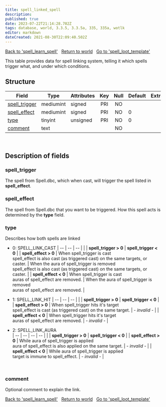 ```yaml
---
title: spell_linked_spell
description: 
published: true
date: 2023-07-22T21:14:28.702Z
tags: database, world, 3.3.5, 3.3.5a, 335, 335a, wotlk
editor: markdown
dateCreated: 2021-08-30T22:09:40.502Z
---
```


<a href="https://trinitycore.info/en/database/335/world/spell_learn_spell" class="mt-5 v-btn v-btn--depressed v-btn--flat v-btn--outlined theme--light v-size--default darkblue--text text--lighten-3"><span class="v-btn__content"><i aria-hidden="true" class="v-icon notranslate v-icon--left mdi mdi-arrow-left theme--light"></i><span>Back to 'spell_learn_spell'</span></span></a>&nbsp;&nbsp;&nbsp;<a href="https://trinitycore.info/en/database/335/world/home" class="mt-5 v-btn v-btn--depressed v-btn--flat v-btn--outlined theme--light v-size--default darkblue--text text--lighten-3"><span class="v-btn__content"><i aria-hidden="true" class="v-icon notranslate v-icon--left mdi mdi-home-outline theme--light"></i><span>Return to world</span></span></a>&nbsp;&nbsp;&nbsp;<a href="https://trinitycore.info/en/database/335/world/spell_loot_template" class="mt-5 v-btn v-btn--depressed v-btn--flat v-btn--outlined theme--light v-size--default darkblue--text text--lighten-3"><span class="v-btn__content"><span>Go to 'spell_loot_template'</span><i aria-hidden="true" class="v-icon notranslate v-icon--right mdi mdi-arrow-right theme--light"></i></span></a>

This table provides data for spell linking system, telling it which spells trigger what, and under which conditions.

## Structure

| Field | Type | Attributes | Key | Null | Default | Extra | Comment |
| --- | --- | --- | :---: | :---: | --- | --- | --- |
| [spell_trigger](#spell_trigger) | mediumint | signed | PRI | NO |  |  |  |
| [spell_effect](#spell_effect) | mediumint | signed | PRI | NO | 0 |  |  |
| [type](#type) | tinyint | unsigned | PRI | NO | 0 |  |  |
| [comment](#comment) | text |  |  | NO |  |  |  |
&nbsp;
## Description of fields

### spell_trigger
The spell from Spell.dbc, which when cast, will trigger the spell listed in **spell_effect**.
&nbsp;

### spell_effect
The spell from Spell.dbc that you want to be triggered. How this spell acts is determined by the **type** field.
&nbsp;

### type
Describes how both spells are linked
* 0: SPELL_LINK_CAST
| -- | -- | -- |
|  | **spell_trigger > 0** | **spell_trigger < 0** |
| **spell_effect > 0** | When spell_trigger is cast<br>spell_effect is also cast (as triggered cast) on the same targets, or caster. | When the aura of spell_trigger is removed<br>spell_effect is also cast (as triggered cast) on the same targets, or caster. |
| **spell_effect < 0** | When spell_trigger is cast<br>auras of spell_effect are removed. | When the aura of spell_trigger is removed<br>auras of spell_effect are removed. |


* 1: SPELL_LINK_HIT
| -- | -- | -- |
|  | **spell_trigger > 0** | **spell_trigger < 0** |
| **spell_effect > 0** | When spell_trigger hits it's target<br>spell_effect is cast (as triggered cast) on the same target. | *- invalid -* |
| **spell_effect < 0** | When spell_trigger hits it's target<br>auras of spell_effect are removed. | *- invalid -* |


* 2: SPELL_LINK_AURA	
| -- | -- | -- | -- |
|  | **spell_trigger > 0** | **spell_trigger < 0** |
| **spell_effect > 0** | While aura of spell_trigger is applied<br>aura of spell_effect is also applied on the same target. | *- invalid -* |
| **spell_effect < 0** | While aura of spell_trigger is applied<br>target is immune to spell_effect. | *- invalid -* |

&nbsp;

### comment
Optional comment to explain the link.
&nbsp;

<a href="https://trinitycore.info/en/database/335/world/spell_learn_spell" class="mt-5 v-btn v-btn--depressed v-btn--flat v-btn--outlined theme--light v-size--default darkblue--text text--lighten-3"><span class="v-btn__content"><i aria-hidden="true" class="v-icon notranslate v-icon--left mdi mdi-arrow-left theme--light"></i><span>Back to 'spell_learn_spell'</span></span></a>&nbsp;&nbsp;&nbsp;<a href="https://trinitycore.info/en/database/335/world/home" class="mt-5 v-btn v-btn--depressed v-btn--flat v-btn--outlined theme--light v-size--default darkblue--text text--lighten-3"><span class="v-btn__content"><i aria-hidden="true" class="v-icon notranslate v-icon--left mdi mdi-home-outline theme--light"></i><span>Return to world</span></span></a>&nbsp;&nbsp;&nbsp;<a href="https://trinitycore.info/en/database/335/world/spell_loot_template" class="mt-5 v-btn v-btn--depressed v-btn--flat v-btn--outlined theme--light v-size--default darkblue--text text--lighten-3"><span class="v-btn__content"><span>Go to 'spell_loot_template'</span><i aria-hidden="true" class="v-icon notranslate v-icon--right mdi mdi-arrow-right theme--light"></i></span></a>
